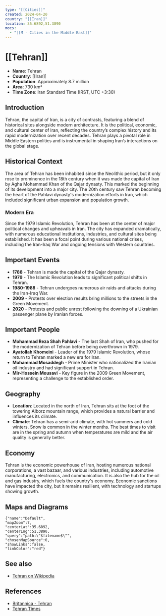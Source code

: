 ```yaml
---
type: "[[Cities]]"
created: 2024-04-20
country: "[[Iran]]"
location: 35.6892,51.3890
mocs:
  - "[[M - Cities in the Middle East]]"
---
```


# [[Tehran]]

- **Name**: Tehran
- **Country**: [[Iran]]
- **Population**: Approximately 8.7 million
- **Area**: 730 km²
- **Time Zone**: Iran Standard Time (IRST, UTC +3:30)

## Introduction

Tehran, the capital of Iran, is a city of contrasts, featuring a blend of historical sites alongside modern architecture. It is the political, economic, and cultural center of Iran, reflecting the country’s complex history and its rapid modernization over recent decades. Tehran plays a pivotal role in Middle Eastern politics and is instrumental in shaping Iran’s interactions on the global stage.

## Historical Context

The area of Tehran has been inhabited since the Neolithic period, but it only rose to prominence in the 18th century when it was made the capital of Iran by Agha Mohammad Khan of the Qajar dynasty. This marked the beginning of its development into a major city. The 20th century saw Tehran becoming the heart of the Pahlavi dynasty's modernization efforts in Iran, which included significant urban expansion and population growth.

### Modern Era

Since the 1979 Islamic Revolution, Tehran has been at the center of major political changes and upheavals in Iran. The city has expanded dramatically, with numerous educational institutions, industries, and cultural sites being established. It has been a focal point during various national crises, including the Iran-Iraq War and ongoing tensions with Western countries.

## Important Events

- **1788** - Tehran is made the capital of the Qajar dynasty.
- **1979** - The Islamic Revolution leads to significant political shifts in Tehran.
- **1980-1988** - Tehran undergoes numerous air raids and attacks during the Iran-Iraq War.
- **2009** - Protests over election results bring millions to the streets in the Green Movement.
- **2020** - Protests and public unrest following the downing of a Ukrainian passenger plane by Iranian forces.

## Important People

- **Mohammad Reza Shah Pahlavi** - The last Shah of Iran, who pushed for the modernization of Tehran before being overthrown in 1979.
- **Ayatollah Khomeini** - Leader of the 1979 Islamic Revolution, whose return to Tehran marked a new era for Iran.
- **Mohammad Mosaddegh** - Prime Minister who nationalized the Iranian oil industry and had significant support in Tehran.
- **Mir-Hossein Mousavi** - Key figure in the 2009 Green Movement, representing a challenge to the established order.

## Geography

- **Location**:
  Located in the north of Iran, Tehran sits at the foot of the towering Alborz mountain range, which provides a natural barrier and influences its climate.
- **Climate**:
  Tehran has a semi-arid climate, with hot summers and cold winters. Snow is common in the winter months. The best times to visit are in the spring and autumn when temperatures are mild and the air quality is generally better.

## Economy

Tehran is the economic powerhouse of Iran, hosting numerous national corporations, a vast bazaar, and various industries, including automotive manufacturing, electronics, and communication. It is also the hub for the oil and gas industry, which fuels the country's economy. Economic sanctions have impacted the city, but it remains resilient, with technology and startups showing growth.

## Maps and Diagrams

```mapview
{"name":"Default",
"mapZoom":7,
"centerLat":35.6892,
"centerLng":51.3890,
"query":"path:\"$filename$\"",
"chosenMapSource":0,
"showLinks":false,
"linkColor":"red"}
```

## See also

- [Tehran on Wikipedia](https://en.wikipedia.org/wiki/Tehran)

## References

- [Britannica - Tehran](https://www.britannica.com/place/Tehran)
- [Tehran Times](https://www.tehrantimes.com/)
